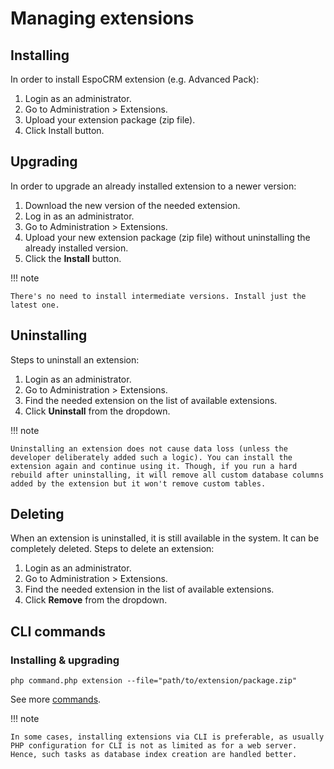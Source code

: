# Managing extensions

## Installing

In order to install EspoCRM extension (e.g. Advanced Pack):

1. Login as an administrator.
2. Go to Administration > Extensions.
3. Upload your extension package (zip file).
4. Click Install button.


## Upgrading

In order to upgrade an already installed extension to a newer version:

1. Download the new version of the needed extension.
2. Log in as an administrator.
3. Go to Administration > Extensions.
4. Upload your new extension package (zip file) without uninstalling the already installed version.
5. Click the **Install** button.

!!! note

    There's no need to install intermediate versions. Install just the latest one.

## Uninstalling

Steps to uninstall an extension:

1. Login as an administrator.
2. Go to Administration > Extensions.
3. Find the needed extension on the list of available extensions.
4. Click **Uninstall** from the dropdown.

!!! note

    Uninstalling an extension does not cause data loss (unless the developer deliberately added such a logic). You can install the extension again and continue using it. Though, if you run a hard rebuild after uninstalling, it will remove all custom database columns added by the extension but it won't remove custom tables.

## Deleting

When an extension is uninstalled, it is still available in the system. It can be completely deleted. Steps to delete an extension:

1. Login as an administrator.
2. Go to Administration > Extensions.
3. Find the needed extension in the list of available extensions.
4. Click **Remove** from the dropdown.

## CLI commands

### Installing & upgrading

```
php command.php extension --file="path/to/extension/package.zip"
```

See more [commands](commands.md#extension).

!!! note

    In some cases, installing extensions via CLI is preferable, as usually PHP configuration for CLI is not as limited as for a web server.
    Hence, such tasks as database index creation are handled better.
